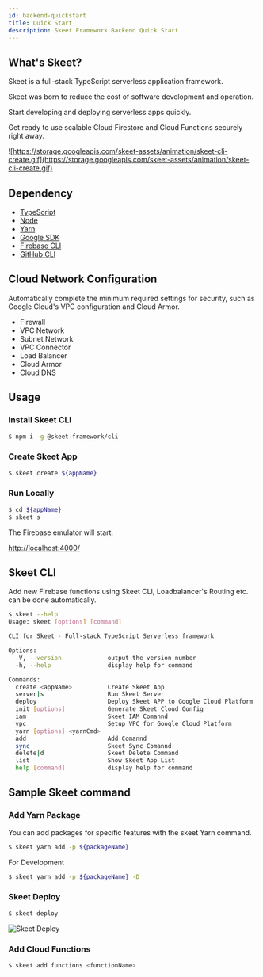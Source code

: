 ```yaml
---
id: backend-quickstart
title: Quick Start
description: Skeet Framework Backend Quick Start
---
```


## What's Skeet?

Skeet is a full-stack TypeScript serverless application framework.

Skeet was born to reduce the cost of software development and operation.

Start developing and deploying serverless apps quickly.

Get ready to use scalable Cloud Firestore and Cloud Functions securely right away.

![https://storage.googleapis.com/skeet-assets/animation/skeet-cli-create.gif](https://storage.googleapis.com/skeet-assets/animation/skeet-cli-create.gif)

## Dependency

- [TypeScript](https://www.typescriptlang.org/)
- [Node](https://nodejs.org/)
- [Yarn](https://yarnpkg.com/)
- [Google SDK](https://cloud.google.com/sdk/docs)
- [Firebase CLI](https://firebase.google.com/docs/cli)
- [GitHub CLI](https://cli.github.com/)

## Cloud Network Configuration

Automatically complete the minimum required settings for security, such as Google Cloud's VPC configuration and Cloud Armor.

- Firewall
- VPC Network
- Subnet Network
- VPC Connector
- Load Balancer
- Cloud Armor
- Cloud DNS

## Usage

### Install Skeet CLI

```bash
$ npm i -g @skeet-framework/cli
```

### Create Skeet App

```bash
$ skeet create ${appName}
```

### Run Locally

```bash
$ cd ${appName}
$ skeet s
```

The Firebase emulator will start.

[http://localhost:4000/](http://localhost:4000/)

## Skeet CLI

Add new Firebase functions using Skeet CLI,
Loadbalancer's Routing etc. can be done automatically.

```bash
$ skeet --help
Usage: skeet [options] [command]

CLI for Skeet - Full-stack TypeScript Serverless framework

Options:
  -V, --version             output the version number
  -h, --help                display help for command

Commands:
  create <appName>          Create Skeet App
  server|s                  Run Skeet Server
  deploy                    Deploy Skeet APP to Google Cloud Platform
  init [options]            Generate Skeet Cloud Config
  iam                       Skeet IAM Comannd
  vpc                       Setup VPC for Google Cloud Platform
  yarn [options] <yarnCmd>
  add                       Add Comannd
  sync                      Skeet Sync Comannd
  delete|d                  Skeet Delete Command
  list                      Show Skeet App List
  help [command]            display help for command
```

## Sample Skeet command

### Add Yarn Package

You can add packages for specific features with the skeet Yarn command.

```bash
$ skeet yarn add -p ${packageName}
```

For Development

```bash
$ skeet yarn add -p ${packageName} -D
```

### Skeet Deploy

```bash
$ skeet deploy
```

![Skeet Deploy](https://storage.googleapis.com/skeet-assets/animation/skeet-deploy-compressed.gif)

### Add Cloud Functions

```bash
$ skeet add functions <functionName>
```
